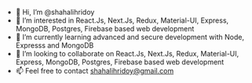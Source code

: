 - 👋  Hi, I’m @shahalihridoy
- 👀  I’m interested in React.Js, Next.Js, Redux, Material-UI, Express, MongoDB, Postgres, Firebase based web development
- 🌱  I’m currently learning advanced and secure development with Node, Expresss and MongoDB
- 💞️  I’m looking to collaborate on React.Js, Next.Js, Redux, Material-UI, Express, MongoDB, Postgres, Firebase based web development
- 📫  Feel free to contact shahalihridoy@gmail.com

<!---
shahalihridoy/shahalihridoy is a ✨ special ✨ repository because its `README.md` (this file) appears on your GitHub profile.
You can click the Preview link to take a look at your changes.
--->
